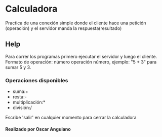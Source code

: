 # Calculadora
Practica de una conexión simple donde el cliente hace una petición (operación) y el servidor manda la respuesta(resultado)

## Help
Para correr los programas primero ejecutar el servidor y luego el cliente.
Formato de operación: número operación número, ejemplo: "5 + 3" para sumar 5 y 3.
### Operaciones disponibles
+ suma:+
+ resta:-
+ multiplicación:*
+ división:/

Escribe 'salir' en cualquier momento para cerrar la calculadora
#### Realizado por Oscar Anguiano
